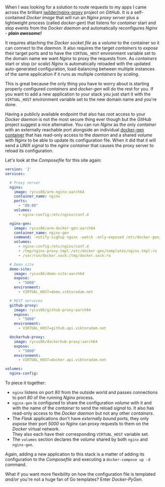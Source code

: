 When I was looking for a solution to route requests to my apps I came across the 
brilliant [jwilder/nginx-proxy](https://github.com/jwilder/nginx-proxy) project on *GitHub*.
It is a self-contained *Docker image* that will run an *Nginx proxy server* plus
a lightweight process (called *docker-gen*) that listens for *container* start and stop events 
from the *Docker daemon* and automatically reconfigures *Nginx* - __*plain awesome!*__

It requires attaching the *Docker socket file* as a *volume* to the container so it
can connect to the *daemon*.
It also requires the target *containers* to *expose* their target ports and to have
the `VIRTUAL_HOST` environment variable set to the domain name we want *Nginx* to
proxy the requests from.
As *containers* start or stop (or *scale*) *Nginx* is automatically reloaded with 
the updated auto-generated configuration, load-balancing between multiple instances of
the same application if it runs as multiple *containers* by *scaling*.

This is great because the only thing you have to worry about is starting properly
configured *containers* and *docker-gen* will do the rest for you.
If you want to add a new application to your stack you just start it with the 
`VIRTUAL_HOST` environment variable set to the new domain name and you're done.

Having a publicly available endpoint that also has *root* access to your *Docker daemon*
is not the most secure thing ever though but the *GitHub* project suggest a nice alternative.
You can run *Nginx* as the only *container* with an externally reachable port alongside an
individual [docker-gen container](https://github.com/jwilder/docker-gen) that has read-only access 
to the *daemon* and a shared *volume* with *Nginx* to be able to update its configuration file.
When it did that it will send a *UNIX signal* to the *nginx container* that causes the 
proxy server to reload its configuration.

Let's look at the *Composefile* for this site again:
```yaml
version: '2'
services:

  # Proxy server
  nginx:
    image: rycus86/arm-nginx:aarch64
    container_name: nginx
    ports:
      - "80:80"
    volumes:
      - nginx-config:/etc/nginx/conf.d

  nginx-gen:
    image: rycus86/arm-docker-gen:aarch64
    container_name: nginx-gen
    command: -notify-sighup nginx -watch -only-exposed /etc/docker-gen/templates/nginx.tmpl /etc/nginx/conf.d/default.conf
    volumes:
      - nginx-config:/etc/nginx/conf.d
      - /tmp/nginx-proxy.tmpl:/etc/docker-gen/templates/nginx.tmpl:ro
      - /var/run/docker.sock:/tmp/docker.sock:ro

  # Demo site
  demo-site:
    image: rycus86/demo-site:aarch64
    expose:
      - "5000"
    environment:
      - VIRTUAL_HOST=demo.viktoradam.net

  # REST services
  github-proxy:
    image: rycus86/github-proxy:aarch64
    expose:
      - "5000"
    environment:
      - VIRTUAL_HOST=github.api.viktoradam.net

  dockerhub-proxy:
    image: rycus86/dockerhub-proxy:aarch64
    expose:
      - "5000"
    environment:
      - VIRTUAL_HOST=docker.api.viktoradam.net

volumes:
  nginx-config:
```

To piece it together:

- `nginx` listens on port *80* from the outside world and passes connections to port *80*
  of the running *Nginx* process.
- `nginx-gen` is configured to share the configuration *volume* with it and with the name
  of the *container* to send the reload *signal* to.
  It also has read-only access to the *Docker daemon* but not any other *containers*.
- The *Flask* applications don't have *externally bound* ports, they only *expose* their
  port *5000* so *Nginx* can proxy requests to them on the *Docker* virtual network.  
  They also each have their corresponding `VIRTUAL_HOST` variable set.
- The `volumes` section declares the *volume* shared by both `nginx` and `nginx-gen`.

Again, adding a new application to this stack is a matter of adding its configuration to
the *Composefile* and executing a `docker-compose up -d` command.

What if you want more flexibility on how the configuration file is templated *and/or*
you're not a huge fan of Go templates?
Enter *Docker-PyGen*.
